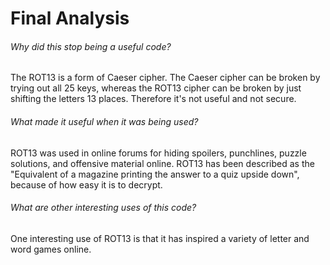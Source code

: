 <h1>Final Analysis</h1>

<h6>Why did this stop being a useful code?</h6>

The ROT13 is a form of Caeser cipher. The Caeser cipher can be broken by trying out all 25 keys, whereas the ROT13 cipher can be broken by just shifting the letters 13 places. Therefore it's not useful and not secure.

<h6>What made it useful when it was being used?</h6>

ROT13 was used in online forums for hiding spoilers, punchlines, puzzle solutions, and offensive material online. ROT13 has been described as the "Equivalent of a magazine printing the answer to a quiz upside down", because of how easy it is to decrypt.

<h6>What are other interesting uses of this code?</h6>

One interesting use of ROT13 is that it has inspired a variety of letter and word games online.

